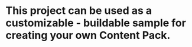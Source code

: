 # This project can be used as a customizable - buildable sample for creating your own Content Pack.
